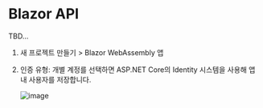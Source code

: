 # Blazor API

TBD...

1. 새 프로젝트 만들기 > Blazor WebAssembly 앱 
2. 인증 유형: 개별 계정를 선택하면 ASP.NET Core의 Identity 시스템을 사용해 앱 내 사용자를 저장합니다.

   ![image](https://user-images.githubusercontent.com/68521148/144752709-3f444723-2272-4c38-945f-51ee105b8cb9.png)
